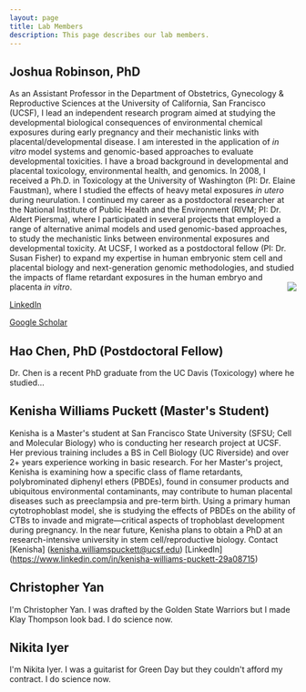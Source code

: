 ```yaml
---
layout: page
title: Lab Members
description: This page describes our lab members.
---
```


## Joshua Robinson, PhD
As an Assistant Professor in the Department of Obstetrics, Gynecology & Reproductive Sciences at the University of California, San Francisco (UCSF), I lead an independent research program aimed at studying the developmental biological consequences of environmental chemical exposures during early pregnancy and their mechanistic links with placental/developmental disease. I am interested in the application of *in vitro* model systems and genomic-based approaches to evaluate developmental toxicities. I have a broad background in developmental and placental toxicology, environmental health, and genomics. In 2008, I received a Ph.D. in Toxicology at the University of Washington (PI: Dr. Elaine Faustman), where I studied the effects of heavy metal exposures *in utero* during neurulation. I continued my career as a postdoctoral researcher at the National Institute of Public Health and the Environment (RIVM; PI: Dr. Aldert Piersma), where I participated in several projects that employed a range of alternative animal models and used genomic-based approaches, to study the mechanistic links between environmental exposures and developmental toxicity. At UCSF, I worked as a postdoctoral fellow (PI: Dr. Susan Fisher) to expand my expertise in human embryonic stem cell and placental biology and next-generation genomic methodologies, and studied the impacts of flame retardant exposures in the human embryo and placenta *in vitro*.
<img src="http://profiles.ucsf.edu/profile/Modules/CustomViewPersonGeneralInfo/PhotoHandler.ashx?NodeID=6440218&cachekey=8b45fb32-71ee-4692-87dd-1c74daf6463c" align="right">

[LinkedIn](https://www.linkedin.com/in/joshuafrobinson)

[Google Scholar](scholar.google.com/citations?user=n8Azds4AAAAJ&hl=en)

## Hao Chen, PhD (Postdoctoral Fellow)
Dr. Chen is a recent PhD graduate from the UC Davis (Toxicology) where he studied...

## Kenisha Williams Puckett (Master's Student)
Kenisha is a Master's student at San Francisco State University (SFSU; Cell and Molecular Biology) who is conducting her research project at UCSF. Her previous training includes a BS in Cell Biology (UC Riverside) and over 2+ years experience working in basic research. For her Master's project, Kenisha is examining how a specific class of flame retardants, polybrominated diphenyl ethers (PBDEs), found in consumer products and ubiquitous environmental contaminants, may contribute to human placental diseases such as preeclampsia and pre-term birth. Using a primary human cytotrophoblast model, she is studying the effects of PBDEs on the ability of CTBs to invade and migrate―critical aspects of trophoblast development during pregnancy. In the near future, Kenisha plans to obtain a PhD at an research-intensive university in stem cell/reproductive biology.
Contact [Kenisha] (kenisha.williamspuckett@ucsf.edu)
[LinkedIn] (https://www.linkedin.com/in/kenisha-williams-puckett-29a08715)

## Christopher Yan
I'm Christopher Yan. I was drafted by the Golden State Warriors but I made Klay Thompson look bad. I do science now.

## Nikita Iyer

I'm Nikita Iyer. I was a guitarist for Green Day but they couldn't afford my contract. I do science now.

